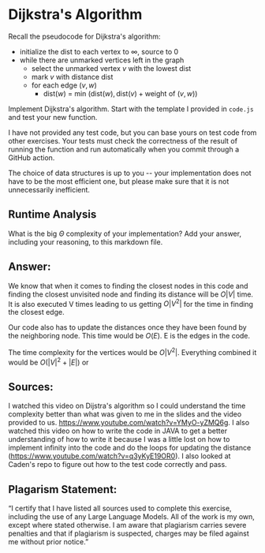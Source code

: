 # Dijkstra's Algorithm

Recall the pseudocode for Dijkstra's algorithm:
- initialize the dist to each vertex to $\infty$, source to 0
- while there are unmarked vertices left in the graph
    - select the unmarked vertex $v$ with the lowest dist
    - mark $v$ with distance dist
    - for each edge $(v,w)$
        - dist($w$) = min $\left(\textrm{dist}(w), \textrm{dist}(v) + \textrm{weight of }(v, w)\right)$

Implement Dijkstra's algorithm. Start with the template I provided in `code.js`
and test your new function.

I have not provided any test code, but you can base yours on test code from
other exercises. Your tests must check the correctness of the result of running
the function and run automatically when you commit through a GitHub action.

The choice of data structures is up to you -- your implementation does not have
to be the most efficient one, but please make sure that it is not unnecessarily
inefficient.

## Runtime Analysis

What is the big $\Theta$ complexity of your implementation? Add your
answer, including your reasoning, to this markdown file.

## Answer:

We know that when it comes to finding the closest nodes in this code and finding the closest unvisited node and finding its distance will be $O|V|$ time. It is also executed V times leading to us getting $O|V^2|$ for the time in finding the closest edge. 

Our code also has to update the distances once they have been found by the neighboring node. This time would be $O(E)$. E is the edges in the code. 

The time complexity for the vertices would be $O|V^2|$. Everything combined it would be $O(|V| ^2+|E|)$ or 


## Sources:
I watched this video on Dijstra's algorithm so I could understand the time complexity better than what was given to me in the slides and the video provided to us. https://www.youtube.com/watch?v=YMyO-yZMQ6g. I also watched this video on how to write the code in JAVA to get a better understanding of how to write it because I was a little lost on how to implement infinity into the code and do the loops for updating the distance (https://www.youtube.com/watch?v=q3yKyE19OR0). I also looked at Caden's repo to figure out how to the test code correctly and pass. 

## Plagarism Statement: 
“I certify that I have listed all sources used to complete this exercise, including the use of any Large Language Models. All of the work is my own, except where stated otherwise. I am aware that plagiarism carries severe penalties and that if plagiarism is suspected, charges may be filed against me without prior notice.”
